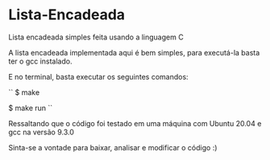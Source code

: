 # Lista-Encadeada
Lista encadeada simples feita usando a linguagem C

A lista encadeada implementada aqui é bem simples, para executá-la basta ter o gcc instalado.

E no terminal, basta executar os seguintes comandos:

``
$ make

$ make run
``

Ressaltando que o código foi testado em uma máquina com Ubuntu 20.04 e gcc na versão 9.3.0

Sinta-se a vontade para baixar, analisar e modificar o código :)
